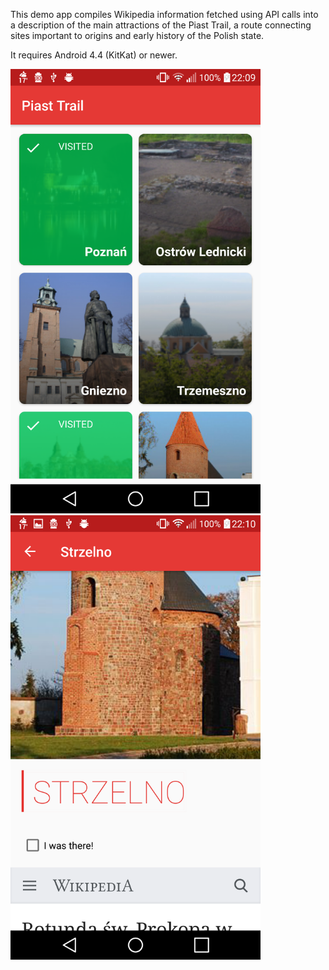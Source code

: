 This demo app compiles Wikipedia information fetched using API calls into a description of the main attractions of the Piast Trail, a route connecting sites important to origins and early history of the Polish state.

It requires Android 4.4 (KitKat) or newer.


<img src="https://raw.githubusercontent.com/plweegie/piast-trail/master/Screenshots/Screenshot_2017-07-06-22-09-52.png" width=400 /><img src="https://raw.githubusercontent.com/plweegie/piast-trail/master/Screenshots/Screenshot_2017-07-06-22-10-38.png" width=400/>
